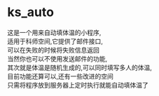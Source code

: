 # ks_auto
这是一个用来自动填体温的小程序,<br>
适用于科师空间,它提供了邮件接口,<br>
可以在失败的时候将失败信息返回<br>
当然你也可以不使用发送邮件的功能,<br>
其次就是体温是随机生成的,可以同时填写多人的体温,<br>
目前功能还算可以,还有一些改进的空间<br>
只需将程序放到服务器上定时执行就能自动填体温了<br>


